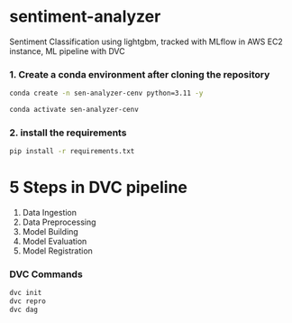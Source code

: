 # sentiment-analyzer
Sentiment Classification using lightgbm, tracked with MLflow in AWS EC2 instance, ML pipeline with DVC

### 1. Create a conda environment after cloning the repository

```bash
conda create -n sen-analyzer-cenv python=3.11 -y
```

```bash
conda activate sen-analyzer-cenv
```


### 2. install the requirements
```bash
pip install -r requirements.txt
```

# 5 Steps in DVC pipeline

1. Data Ingestion
2. Data Preprocessing
3. Model Building
4. Model Evaluation
5. Model Registration

### DVC Commands
```bash
dvc init
dvc repro
dvc dag
```
